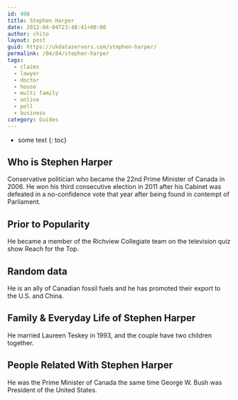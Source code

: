 ```yaml
---
id: 498
title: Stephen Harper
date: 2012-04-04T23:48:41+00:00
author: chito
layout: post
guid: https://ukdataservers.com/stephen-harper/
permalink: /04/04/stephen-harper
tags:
  - claims
  - lawyer
  - doctor
  - house
  - multi family
  - online
  - poll
  - business
category: Guides
---
```


* some text
{: toc}


## Who is  Stephen Harper
                  
                  
                  
Conservative politician who became the 22nd Prime Minister of Canada in 2006. He won his third consecutive election in 2011 after his Cabinet was defeated in a no-confidence vote that year after being found in contempt of Parliament.
                  
                
                
                
## Prior to Popularity 
                  
                  
                  
He became a member of the Richview Collegiate team on the television quiz show Reach for the Top.
                  
                
                
                
## Random data 
                  
                  
                  
He is an ally of Canadian fossil fuels and he has promoted their export to the U.S. and China.
                  
                
                
                
## Family & Everyday Life of Stephen Harper
                  
                  
                  
He married Laureen Teskey in 1993, and the couple have two children together.
                  
                
                
                
## People Related With  Stephen Harper
                  
                  
                  
He was the Prime Minister of Canada the same time George W. Bush was President of the United States.
                  
                
              
            
          
          
          
    
    
  
